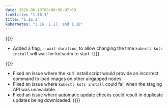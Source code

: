 ```yaml
---
date: 2020-06-10T08:00:00-07:00
linktitle: "1.16.1"
title: "1.16.1"
kubernetes: "1.16, 1.17, and 1.18"
---
```


{{<features>}}
* Added a flag, `--wait-duration`, to allow changing the time `kubectl kots install` will wait for kotsadm to start.
{{</features>}}

{{<fixes>}}
* Fixed an issue where the kurl install script would provide an incorrect command to load images on other airgapped nodes.
* Fixed an issue where `kubectl kots install` could fail when the staging API was unavailable.
* Fixed an issue where automatic update checks could result in duplicate updates being downloaded.
{{</fixes>}}
